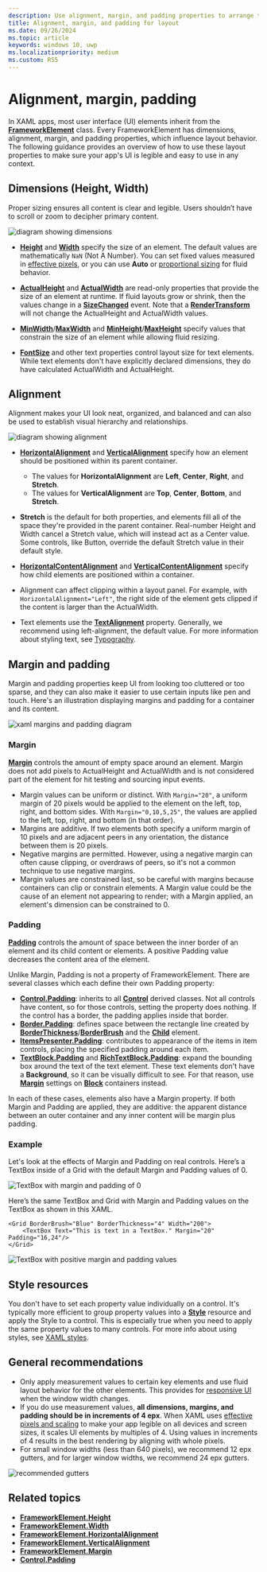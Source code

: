```yaml
---
description: Use alignment, margin, and padding properties to arrange the layout of elements on a page.
title: Alignment, margin, and padding for layout
ms.date: 09/26/2024
ms.topic: article
keywords: windows 10, uwp
ms.localizationpriority: medium
ms.custom: RS5
---
```

# Alignment, margin, padding

In XAML apps, most user interface (UI) elements inherit from the [**FrameworkElement**](/windows/windows-app-sdk/api/winrt/microsoft.ui.xaml.frameworkelement) class. Every FrameworkElement has dimensions, alignment, margin, and padding properties, which influence layout behavior. The following guidance provides an overview of how to use these layout properties to make sure your app's UI is legible and easy to use in any context.

## Dimensions (Height, Width)

Proper sizing ensures all content is clear and legible. Users shouldn’t have to scroll or zoom to decipher primary content.

![diagram showing dimensions](images/dimensions.svg)

- [**Height**](/windows/windows-app-sdk/api/winrt/microsoft.ui.xaml.frameworkelement.height) and [**Width**](/windows/windows-app-sdk/api/winrt/microsoft.ui.xaml.frameworkelement.width) specify the size of an element. The default values are mathematically `NaN` (Not A Number). You can set fixed values measured in [effective pixels](screen-sizes-and-breakpoints-for-responsive-design.md#effective-pixels-and-scale-factor), or you can use **Auto** or [proportional sizing](layout-panels.md#grid) for fluid behavior.

- [**ActualHeight**](/windows/windows-app-sdk/api/winrt/microsoft.ui.xaml.frameworkelement.actualheight) and [**ActualWidth**](/windows/windows-app-sdk/api/winrt/microsoft.ui.xaml.frameworkelement.actualwidth) are read-only properties that provide the size of an element at runtime. If fluid layouts grow or shrink, then the values change in a [**SizeChanged**](/windows/windows-app-sdk/api/winrt/microsoft.ui.xaml.frameworkelement.sizechanged) event. Note that a [**RenderTransform**](/windows/windows-app-sdk/api/winrt/microsoft.ui.xaml.uielement.rendertransform) will not change the ActualHeight and ActualWidth values.

- [**MinWidth**](/windows/windows-app-sdk/api/winrt/microsoft.ui.xaml.frameworkelement.minwidth)/[**MaxWidth**](/windows/windows-app-sdk/api/winrt/microsoft.ui.xaml.frameworkelement.maxwidth) and [**MinHeight**](/windows/windows-app-sdk/api/winrt/microsoft.ui.xaml.frameworkelement.minheight)/[**MaxHeight**](/windows/windows-app-sdk/api/winrt/microsoft.ui.xaml.frameworkelement.maxheight) specify values that constrain the size of an element while allowing fluid resizing.

- [**FontSize**](/windows/windows-app-sdk/api/winrt/microsoft.ui.xaml.controls.textblock.fontsize) and other text properties control layout size for text elements. While text elements don't have explicitly declared dimensions, they do have calculated ActualWidth and ActualHeight.

## Alignment

Alignment makes your UI look neat, organized, and balanced and can also be used to establish visual hierarchy and relationships.

![diagram showing alignment](images/alignment.svg)

- [**HorizontalAlignment**](/windows/windows-app-sdk/api/winrt/microsoft.ui.xaml.frameworkelement.horizontalalignment) and [**VerticalAlignment**](/windows/windows-app-sdk/api/winrt/microsoft.ui.xaml.frameworkelement.verticalalignment) specify how an element should be positioned within its parent container.

  - The values for **HorizontalAlignment** are **Left**, **Center**, **Right**, and **Stretch**.
  - The values for **VerticalAlignment** are **Top**, **Center**, **Bottom**, and **Stretch**.
- **Stretch** is the default for both properties, and elements fill all of the space they're provided in the parent container. Real-number Height and Width cancel a Stretch value, which will instead act as a Center value. Some controls, like Button, override the default Stretch value in their default style.
- [**HorizontalContentAlignment**](/windows/windows-app-sdk/api/winrt/microsoft.ui.xaml.controls.control.horizontalcontentalignment) and [**VerticalContentAlignment**](/windows/windows-app-sdk/api/winrt/microsoft.ui.xaml.controls.control.verticalcontentalignment) specify how child elements are positioned within a container.
- Alignment can affect clipping within a layout panel. For example, with `HorizontalAlignment="Left"`, the right side of the element gets clipped if the content is larger than the ActualWidth.
- Text elements use the [**TextAlignment**](/windows/windows-app-sdk/api/winrt/microsoft.ui.xaml.textalignment) property. Generally, we recommend using left-alignment, the default value. For more information about styling text, see [Typography](../style/typography.md).

## Margin and padding

Margin and padding properties keep UI from looking too cluttered or too sparse, and they can also make it easier to use certain inputs like pen and touch. Here's an illustration displaying margins and padding for a container and its content.

![xaml margins and padding diagram](images/xaml-layout-margins-padding.svg)

### Margin

[**Margin**](/windows/windows-app-sdk/api/winrt/microsoft.ui.xaml.frameworkelement.margin) controls the amount of empty space around an element. Margin does not add pixels to ActualHeight and ActualWidth and is not considered part of the element for hit testing and sourcing input events.

- Margin values can be uniform or distinct. With `Margin="20"`, a uniform margin of 20 pixels would be applied to the element on the left, top, right, and bottom sides. With `Margin="0,10,5,25"`, the values are applied to the left, top, right, and bottom (in that order).
- Margins are additive. If two elements both specify a uniform margin of 10 pixels and are adjacent peers in any orientation, the distance between them is 20 pixels.
- Negative margins are permitted. However, using a negative margin can often cause clipping, or overdraws of peers, so it's not a common technique to use negative margins.
- Margin values are constrained last, so be careful with margins because containers can clip or constrain elements. A Margin value could be the cause of an element not appearing to render; with a Margin applied, an element's dimension can be constrained to 0.

### Padding

[**Padding**](/windows/windows-app-sdk/api/winrt/microsoft.ui.xaml.frameworkelement.margin#margin-and-padding) controls the amount of space between the inner border of an element and its child content or elements. A positive Padding value decreases the content area of the element.

Unlike Margin, Padding is not a property of FrameworkElement. There are several classes which each define their own Padding property:

- [**Control.Padding**](/windows/windows-app-sdk/api/winrt/microsoft.ui.xaml.controls.control.padding): inherits to all [**Control**](/windows/windows-app-sdk/api/winrt/microsoft.ui.xaml.controls) derived classes. Not all controls have content, so for those controls, setting the property does nothing. If the control has a border, the padding applies inside that border.
- [**Border.Padding**](/windows/windows-app-sdk/api/winrt/microsoft.ui.xaml.controls.border.padding): defines space between the rectangle line created by [**BorderThickness**](/windows/windows-app-sdk/api/winrt/microsoft.ui.xaml.controls.border.borderthickness)/[**BorderBrush**](/windows/windows-app-sdk/api/winrt/microsoft.ui.xaml.controls.border.borderbrush) and the [**Child**](/windows/windows-app-sdk/api/winrt/microsoft.ui.xaml.controls.border.child) element.
- [**ItemsPresenter.Padding**](/windows/windows-app-sdk/api/winrt/microsoft.ui.xaml.controls.itemspresenter.padding): contributes to appearance of the items in item controls, placing the specified padding around each item.
- [**TextBlock.Padding**](/windows/windows-app-sdk/api/winrt/microsoft.ui.xaml.controls.textblock.padding) and [**RichTextBlock.Padding**](/windows/windows-app-sdk/api/winrt/microsoft.ui.xaml.controls.richtextblock.padding): expand the bounding box around the text of the text element. These text elements don't have a **Background**, so it can be visually difficult to see. For that reason, use [**Margin**](/windows/windows-app-sdk/api/winrt/microsoft.ui.xaml.documents.block.margin) settings on [**Block**](/windows/windows-app-sdk/api/winrt/microsoft.ui.xaml.documents.block) containers instead.

In each of these cases, elements also have a Margin property. If both Margin and Padding are applied, they are additive: the apparent distance between an outer container and any inner content will be margin plus padding.

### Example

Let's look at the effects of Margin and Padding on real controls. Here’s a TextBox inside of a Grid with the default Margin and Padding values of 0.

![TextBox with margin and padding of 0](images/xaml-layout-textbox-no-margins-padding.svg)

Here’s the same TextBox and Grid with Margin and Padding values on the TextBox as shown in this XAML.

```xaml
<Grid BorderBrush="Blue" BorderThickness="4" Width="200">
    <TextBox Text="This is text in a TextBox." Margin="20" Padding="16,24"/>
</Grid>
```

![TextBox with positive margin and padding values](images/xaml-layout-textbox-with-margins-padding.svg)

## Style resources

You don't have to set each property value individually on a control. It's typically more efficient to group property values into a [**Style**](/windows/windows-app-sdk/api/winrt/microsoft.ui.xaml.style) resource and apply the Style to a control. This is especially true when you need to apply the same property values to many controls. For more info about using styles, see [XAML styles](../style/xaml-styles.md).

## General recommendations

- Only apply measurement values to certain key elements and use fluid layout behavior for the other elements. This provides for [responsive UI](responsive-design.md) when the window width changes.
- If you do use measurement values, **all dimensions, margins, and padding should be in increments of 4 epx**. When XAML uses [effective pixels and scaling](screen-sizes-and-breakpoints-for-responsive-design.md) to make your app legible on all devices and screen sizes, it scales UI elements by multiples of 4. Using values in increments of 4 results in the best rendering by aligning with whole pixels.
- For small window widths (less than 640 pixels), we recommend 12 epx gutters, and for larger window widths, we recommend 24 epx gutters.

![recommended gutters](images/12-gutter.svg)

## Related topics

- [**FrameworkElement.Height**](/windows/windows-app-sdk/api/winrt/microsoft.ui.xaml.frameworkelement.height)
- [**FrameworkElement.Width**](/windows/windows-app-sdk/api/winrt/microsoft.ui.xaml.frameworkelement.width)
- [**FrameworkElement.HorizontalAlignment**](/windows/windows-app-sdk/api/winrt/microsoft.ui.xaml.frameworkelement.horizontalalignment)
- [**FrameworkElement.VerticalAlignment**](/windows/windows-app-sdk/api/winrt/microsoft.ui.xaml.frameworkelement.verticalalignment)
- [**FrameworkElement.Margin**](/windows/windows-app-sdk/api/winrt/microsoft.ui.xaml.frameworkelement.margin)
- [**Control.Padding**](/windows/windows-app-sdk/api/winrt/microsoft.ui.xaml.controls.control.padding)
